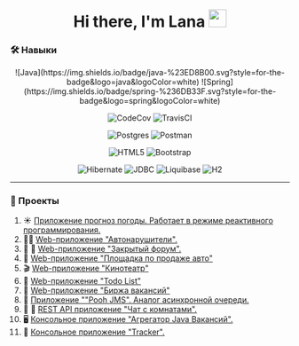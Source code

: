 <h1 align="center">Hi there, I'm Lana
<img src="https://github.com/blackcater/blackcater/raw/main/images/Hi.gif" height="32"/></h1>

###  :hammer_and_wrench: Навыки

<div align="center">
 ![Java](https://img.shields.io/badge/java-%23ED8B00.svg?style=for-the-badge&logo=java&logoColor=white)   ![Spring](https://img.shields.io/badge/spring-%236DB33F.svg?style=for-the-badge&logo=spring&logoColor=white)

![CodeCov](https://img.shields.io/badge/codecov-%23ff0077.svg?style=for-the-badge&logo=codecov&logoColor=white)  ![TravisCI](https://img.shields.io/badge/travis%20ci-%232B2F33.svg?style=for-the-badge&logo=travis&logoColor=white)

![Postgres](https://img.shields.io/badge/postgres-%23316192.svg?style=for-the-badge&logo=postgresql&logoColor=white) ![Postman](https://img.shields.io/badge/Postman-FF6C37?style=for-the-badge&logo=postman&logoColor=white)

![HTML5](https://img.shields.io/badge/html5-%23E34F26.svg?style=for-the-badge&logo=html5&logoColor=white) ![Bootstrap](https://img.shields.io/badge/bootstrap-%23563D7C.svg?style=for-the-badge&logo=bootstrap&logoColor=white)

 ![Hibernate](https://img.shields.io/badge/Hibernate->=_5.0-green?style=flat-square&logo=hibernate)   ![JDBC](https://img.shields.io/badge/JDBC-738bff?style=flat-square) ![Liquibase](https://img.shields.io/badge/Liquibase-ff3333?style=flat-square)  ![H2](https://img.shields.io/badge/H2-0007c7?style=flat-square) 
</div>
 
 ---
 
### :briefcase: Проекты

1. :sunny: [Приложение прогноз погоды. Работает в режиме реактивного программирования.](https://github.com/lanasergeeva/weather_reactive)
2. :policeman: [Web-приложение "Автонарушители".](https://github.com/lanasergeeva/job4j_car_accident)
3. :adult: :woman: [Web-приложение "Закрытый форум".](https://github.com/lanasergeeva/forum)
4. :car: [Web-приложение "Площадка по продаже авто"](https://github.com/lanasergeeva/job4j_cars)
5. :clapper: [Web-приложение "Кинотеатр"](https://github.com/lanasergeeva/job4j_cinema)
6. :orange_book: [Web-приложение "Todo List"](https://github.com/lanasergeeva/job4j_todo)
7. :newspaper: [Web-приложение "Биржа вакансий"](https://github.com/lanasergeeva/job4j_dreamjob)
8. :monorail: [Приложение ""Pooh JMS". Аналог асинхронной очереди.](https://github.com/lanasergeeva/job4j_pooh)
9. :man: :woman: [REST API приложение "Чат c комнатами".](https://github.com/lanasergeeva/chat)
10. :desktop_computer: [Консольное приложение "Агрегатор Java Вакансий".](https://github.com/lanasergeeva/job4j_grabber)
11. :page_facing_up: [Консольное приложение "Tracker".](https://github.com/lanasergeeva/tracker)
